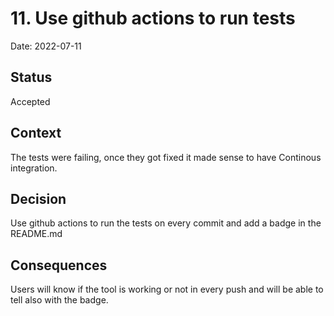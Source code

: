 # 11. Use github actions to run tests

Date: 2022-07-11

## Status

Accepted

## Context

The tests were failing, once they got fixed it made sense to have Continous integration.

## Decision

Use github actions to run the tests on every commit and add a badge in the README.md

## Consequences

Users will know if the tool is working or not in every push and will be able to tell also with the badge.
